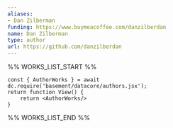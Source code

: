 ```yaml
---
aliases:
- Dan Zilberman
funding: https://www.buymeacoffee.com/danzilberdan
name: Dan Zilberman
type: author
url: https://github.com/danzilberdan
---
```



%% WORKS_LIST_START %%

```datacorejsx
const { AuthorWorks } = await dc.require('basement/datacore/authors.jsx');
return function View() {
    return <AuthorWorks/>
}
```
%% WORKS_LIST_END %%